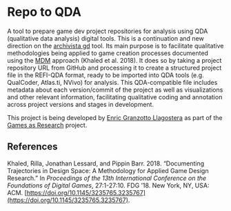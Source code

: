 # Repo to QDA

A tool to prepare game dev project repositories for analysis using QDA (qualitative data analysis) digital tools. This is a continuation and new direction on the [archivista gd](https://www.npmjs.com/package/archivistagd) tool. Its main purpose is to facilitate qualitative methodologies being applied to game creation processes documented using the [MDM](https://www.gamesasresearch.com/mdm) approach (Khaled et al. 2018). It does so by taking a project repository URL from GitHub and processing it to create a structured project file in the REFI-QDA format, ready to be imported into QDA tools (e.g. QualCoder, Atlas.ti, NVivo) for analysis. This QDA-compatible file includes metadata about each version/commit of the project as well as visualizations and other relevant information, facilitating qualitative coding and annotation across project versions and stages in development.

This project is being developed by [Enric Granzotto Llagostera](https://enric.llagostera.com.br) as part of the [Games as Research](https://www.gamesasresearch.com/) project.

## References

Khaled, Rilla, Jonathan Lessard, and Pippin Barr. 2018. “Documenting Trajectories in Design Space: A Methodology for Applied Game Design Research.” In _Proceedings of the 13th International Conference on the Foundations of Digital Games_, 27:1-27:10. FDG ’18. New York, NY, USA: ACM. [https://doi.org/10.1145/3235765.3235767](https://doi.org/10.1145/3235765.3235767).
